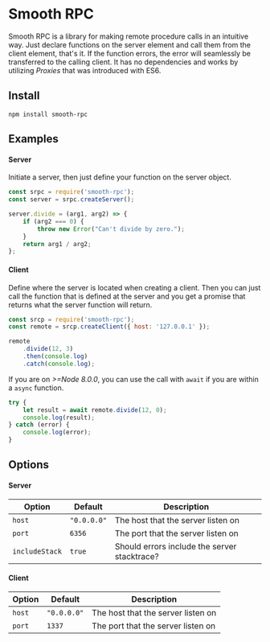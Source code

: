 # Smooth RPC

Smooth RPC is a library for making remote procedure calls in an intuitive way. Just declare functions on the server element and call them from the client element, that's it. If the function errors, the error will seamlessly be transferred to the calling client. It has no dependencies and works by utilizing _Proxies_ that was introduced with ES6.

## Install

```
npm install smooth-rpc
```

## Examples

#### Server

Initiate a server, then just define your function on the server object.

```javascript
const srpc = require('smooth-rpc');
const server = srpc.createServer();

server.divide = (arg1, arg2) => {
    if (arg2 === 0) {
        throw new Error("Can't divide by zero.");
    }
    return arg1 / arg2;
};
```

#### Client

Define where the server is located when creating a client. Then you can just call the function that is defined at the server and you get a promise that returns what the server function will return.

```javascript
const srcp = require('smooth-rpc');
const remote = srcp.createClient({ host: '127.0.0.1' });

remote
    .divide(12, 3)
    .then(console.log)
    .catch(console.log);
```

If you are on _>=Node 8.0.0_, you can use the call with `await` if you are within a `async` function.

```javascript
try {
    let result = await remote.divide(12, 0);
    console.log(result);
} catch (error) {
    console.log(error);
}
```

## Options

#### Server

| Option         | Default     | Description                                  |
| -------------- | ----------- | -------------------------------------------- |
| `host`         | `"0.0.0.0"` | The host that the server listen on           |
| `port`         | `6356`      | The port that the server listen on           |
| `includeStack` | `true`      | Should errors include the server stacktrace? |

#### Client

| Option | Default     | Description                        |
| ------ | ----------- | ---------------------------------- |
| `host` | `"0.0.0.0"` | The host that the server listen on |
| `port` | `1337`      | The port that the server listen on |
